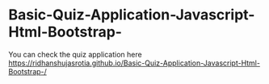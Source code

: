 # Basic-Quiz-Application-Javascript-Html-Bootstrap-
You can check the quiz application here                                                                                                                                  
https://ridhanshujasrotia.github.io/Basic-Quiz-Application-Javascript-Html-Bootstrap-/

